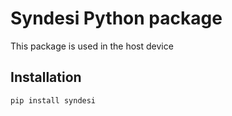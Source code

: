 # Syndesi Python package

This package is used in the host device

## Installation

    pip install syndesi
